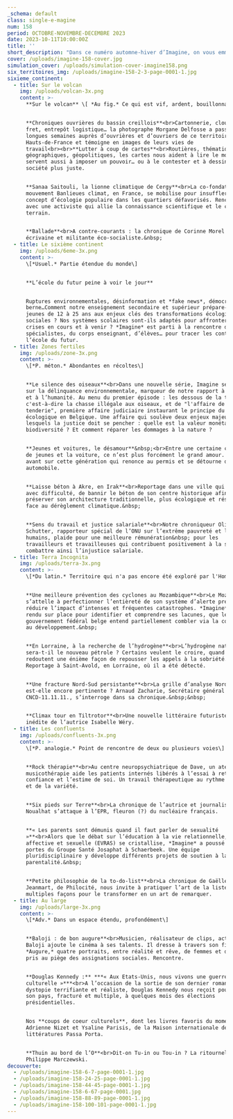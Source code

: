 ```yaml
---
_schema: default
class: single-e-magine
num: 158
period: OCTOBRE-NOVEMBRE-DECEMBRE 2023
date: 2023-10-11T10:00:00Z
title: ''
short_description: "Dans ce numéro automne-hiver d’Imagine, on vous emmène dans l’école du futur, sur les traces des trafiquants d’oiseaux, en Lorraine où l’on cherche de l’hydrogène naturel dans d’anciennes mines de charbon, au Mozambique frappé par les cyclones\_à répétition, au centre neuro-psychiatrique de Dave (Namur) qui développe un projet de musicothérapie, au Groupe Santé Josaphat pour parler vie affective et sexuelle, à la rencontre de l’écrivain Douglas Kennedy, du cinéaste Baloji et de l’activiste française Sanaa Saitouli (Banlieues climat)…  "
cover: /uploads/imagine-158-cover.jpg
simulation_cover: /uploads/simulation-cover-imagine158.png
six_territoires_img: /uploads/imagine-158-2-3-page-0001-1.jpg
sixieme_continent:
  - title: Sur le volcan
    img: /uploads/volcan-3x.png
    content: >-
      **Sur le volcan** \[ *Au fig.* Ce qui est vif, ardent, bouillonnant \]


      **Chroniques ouvrières du bassin creillois**<br>Cartonnerie, clouterie,
      fret, entrepôt logistique… la photographe Morgane Delfosse a passé de
      longues semaines auprès d’ouvrières et d’ouvriers de ce territoire des
      Hauts-de-France et témoigne en images de leurs vies de
      travail<br><br>**Lutter à coup de cartes**<br>Routières, thématiques,
      géographiques, géopolitiques, les cartes nous aident à lire le monde. Mais
      servent aussi à imposer un pouvoir… ou à le contester et à dessiner une
      société plus juste.


      **Sanaa Saitouli, la lionne climatique de Cergy**<br>La co-fondatrice du
      mouvement Banlieues climat, en France, se mobilise pour insuffler le
      concept d’écologie populaire dans les quartiers défavorisés. Rencontre
      avec une activiste qui allie la connaissance scientifique et le combat de
      terrain.


      **Ballade**<br>A contre-courants : la chronique de Corinne Morel Darleux,
      écrivaine et militante éco-socialiste.&nbsp;
  - title: Le sixième continent
    img: /uploads/6eme-3x.png
    content: >-
      \[*Usuel.* Partie étendue du monde\]


      **L’école du futur peine à voir le jour**


      Ruptures environnementales, désinformation et *fake news*, démocratie en
      berne…Comment notre enseignement secondaire et supérieur prépare-t-il les
      jeunes de 12 à 25 ans aux enjeux clés des transformations écologiques et
      sociales ? Nos systèmes scolaires sont-ils adaptés pour affronter les
      crises en cours et à venir ? *Imagine* est parti à la rencontre de
      spécialistes, du corps enseignant, d’élèves… pour tracer les contours de
      l’école du futur.
  - title: Zones fertiles
    img: /uploads/zone-3x.png
    content: >-
      \[*P. méton.* Abondantes en récoltes\]


      **Le silence des oiseaux**<br>Dans une nouvelle série, Imagine se penche
      sur la délinquance environnementale, marqueur de notre rapport à la nature
      et à l’humanité. Au menu du premier épisode : les dessous de la tenderie,
      c'est-à-dire la chasse illégale aux oiseaux, et de "l'affaire de la
      tenderie", première affaire judiciaire instaurant le principe du préjudice
      écologique en Belgique. Une affaire qui soulève deux enjeux majeurs sur
      lesquels la justice doit se pencher : quelle est la valeur monétaire de la
      biodiversité ? Et comment réparer les dommages à la nature ?


      **Jeunes et voitures, le désamour**&nbsp;<br>Entre une certaine catégorie
      de jeunes et la voiture, ce n’est plus forcément le grand amour. Zoom
      avant sur cette génération qui renonce au permis et se détourne du mythe
      automobile.


      **Laisse béton à Akre, en Irak**<br>Reportage dans une ville qui tente,
      avec difficulté, de bannir le béton de son centre historique afin de
      préserver son architecture traditionnelle, plus écologique et résiliente
      face au dérèglement climatique.&nbsp;


      **Sens du travail et justice salariale**<br>Notre chroniqueur Olivier De
      Schutter, rapporteur spécial de l’ONU sur l’extrême pauvreté et les droits
      humains, plaide pour une meilleure rémunération&nbsp; pour les
      travailleurs et travailleuses qui contribuent positivement à la société et
      combattre ainsi l’injustice salariale.
  - title: Terra Incognita
    img: /uploads/terra-3x.png
    content: >-
      \[*Du latin.* Territoire qui n'a pas encore été exploré par l'Homme\]


      **Une meilleure prévention des cyclones au Mozambique**<br>Le Mozambique
      s’attelle à perfectionner l’entièreté de son système d’alerte précoce pour
      réduire l’impact d’intenses et fréquentes catastrophes. *Imagine* s’est
      rendu sur place pour identifier et comprendre ses lacunes, que le
      gouvernement fédéral belge entend partiellement combler via la coopération
      au développement.&nbsp;


      **En Lorraine, à la recherche de l’hydrogène**<br>L’hydrogène naturel
      sera-t-il le nouveau pétrole ? Certains veulent le croire, quand d’autres
      redoutent une énième façon de repousser les appels à la sobriété.
      Reportage à Saint-Avold, en Lorraine, où il a été détecté.


      **Une fracture Nord-Sud persistante**<br>La grille d’analyse Nord-Sud
      est-elle encore pertinente ? Arnaud Zacharie, Secrétaire général du
      CNCD-11.11.11., s’interroge dans sa chronique.&nbsp;&nbsp;


      **Climax tour en Tiltrotor**<br>Une nouvelle littéraire futuriste et
      inédite de l’autrice Isabelle Wéry.
  - title: Les confluents
    img: /uploads/confluents-3x.png
    content: >-
      \[*P. analogie.* Point de rencontre de deux ou plusieurs voies\]


      **Rock thérapie**<br>Au centre neuropsychiatrique de Dave, un atelier de
      musicothérapie aide les patients internés libérés à l’essai à retrouver la
      confiance et l’estime de soi. Un travail thérapeutique au rythme du rock
      et de la variété.


      **Six pieds sur Terre**<br>La chronique de l’autrice et journaliste Laure
      Noualhat s’attaque à l’EPR, fleuron (?) du nucléaire français.


      **« Les parents sont démunis quand il faut parler de sexualité
      »**<br>Alors que le débat sur l’éducation à la vie relationnelle,
      affective et sexuelle (EVRAS) se cristallise, *Imagine* a poussé les
      portes du Groupe Santé Josaphat à Schaerbeek. Une équipe
      pluridisciplinaire y développe différents projets de soutien à la
      parentalité.&nbsp;


      **Petite philosophie de la to-do-list**<br>La chronique de Gaëlle
      Jeanmart, de Philocité, nous invite à pratiquer l’art de la liste de
      multiples façons pour le transformer en un art de remarquer.
  - title: Au large
    img: /uploads/large-3x.png
    content: >-
      \[*Adv.* Dans un espace étendu, profondément\]


      **Baloji : de bon augure**<br>Musicien, réalisateur de clips, acteur,
      Baloji ajoute le cinéma à ses talents. Il dresse à travers son film,
      *Augure,* quatre portraits, entre réalité et rêve, de femmes et d’hommes
      pris au piège des assignations sociales. Rencontre.


      **Douglas Kennedy :** ***« Aux Etats-Unis, nous vivons une guerre
      culturelle »***<br>A l’occasion de la sortie de son dernier roman, une
      dystopie terrifiante et réaliste, Douglas Kennedy nous reçoit pour évoquer
      son pays, fracturé et multiple, à quelques mois des élections
      présidentielles.


      Nos **coups de coeur culturels**, dont les livres favoris du moment de
      Adrienne Nizet et Ysaline Parisis, de la Maison internationale des
      littératures Passa Porta.


      **Thuin au bord de l’O**<br>Dit-on Tu-in ou Tou-in ? La ritournelle de
      Philippe Marczewski.
decouverte:
  - /uploads/imagine-158-6-7-page-0001-1.jpg
  - /uploads/imagine-158-24-25-page-0001-1.jpg
  - /uploads/imagine-158-44-45-page-0001-1.jpg
  - /uploads/imagine-158-6-67-page-0001.jpg
  - /uploads/imagine-158-88-89-page-0001-1.jpg
  - /uploads/imagine-158-100-101-page-0001-1.jpg
---
```

